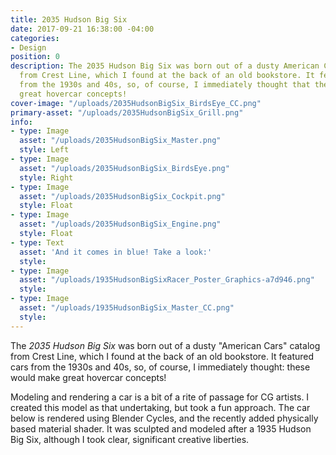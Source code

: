 ```yaml
---
title: 2035 Hudson Big Six
date: 2017-09-21 16:38:00 -04:00
categories:
- Design
position: 0
description: The 2035 Hudson Big Six was born out of a dusty American Cars catalog
  from Crest Line, which I found at the back of an old bookstore. It featured cars
  from the 1930s and 40s, so, of course, I immediately thought that these would make
  great hovercar concepts!
cover-image: "/uploads/2035HudsonBigSix_BirdsEye_CC.png"
primary-asset: "/uploads/2035HudsonBigSix_Grill.png"
info:
- type: Image
  asset: "/uploads/2035HudsonBigSix_Master.png"
  style: Left
- type: Image
  asset: "/uploads/2035HudsonBigSix_BirdsEye.png"
  style: Right
- type: Image
  asset: "/uploads/2035HudsonBigSix_Cockpit.png"
  style: Float
- type: Image
  asset: "/uploads/2035HudsonBigSix_Engine.png"
  style: Float
- type: Text
  asset: 'And it comes in blue! Take a look:'
  style: 
- type: Image
  asset: "/uploads/1935HudsonBigSixRacer_Poster_Graphics-a7d946.png"
  style: 
- type: Image
  asset: "/uploads/1935HudsonBigSix_Master_CC.png"
  style: 
---
```


The *2035 Hudson Big Six* was born out of a dusty "American Cars" catalog from Crest Line, which I found at the back of an old bookstore. It featured cars from the 1930s and 40s, so, of course, I immediately thought: these would make great hovercar concepts!

Modeling and rendering a car is a bit of a rite of passage for CG artists. I created this model as that undertaking, but took a fun approach. The car below is rendered using Blender Cycles, and the recently added physically based material shader. It was sculpted and modeled after a 1935 Hudson Big Six, although I took clear, significant creative liberties.